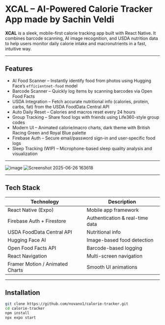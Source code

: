 # XCAL – AI-Powered Calorie Tracker App made by Sachin Veldi

**XCAL** is a sleek, mobile-first calorie tracking app built with React Native. It combines barcode scanning, AI image recognition, and USDA nutrition data to help users monitor daily calorie intake and macronutrients in a fast, intuitive way.

---

## Features

- AI Food Scanner – Instantly identify food from photos using Hugging Face’s `efficientnet-food` model  
- Barcode Scanner – Quickly log items by scanning barcodes via Open Food Facts  
- USDA Integration – Fetch accurate nutritional info (calories, protein, carbs, fat) from the USDA FoodData Central API  
- Auto Daily Reset – Calories and macros reset every 24 hours  
- Group Tracking – Share food logs with friends using Life360-style group codes  
- Modern UI – Animated calorie/macro charts, dark theme with British Racing Green and Royal Blue palette  
- Firebase Auth – Secure email/password sign-in and user-specific food logs  
- Sleep Tracking (WIP) – Microphone-based sleep quality analysis and visualization  

---

![image](https://github.com/user-attachments/assets/30bd860b-da15-45da-8364-3b24591e6b6c)
![Screenshot 2025-06-26 163618](https://github.com/user-attachments/assets/a6273ca2-71c4-4487-b464-3a7dafc4db9a)



---

## Tech Stack

| Technology | Description |
|------------|-------------|
| React Native (Expo) | Mobile app framework |
| Firebase Auth + Firestore | Authentication & real-time data |
| USDA FoodData Central API | Nutritional info |
| Hugging Face AI | Image-based food detection |
| Open Food Facts API | Barcode-based logging |
| React Navigation | Multi-screen navigation |
| Framer Motion / Animated Charts | Smooth UI animations |

---

## Installation

```bash
git clone https://github.com/novano1/calorie-tracker.git
cd calorie-tracker
npm install
npx expo start
